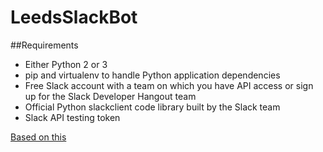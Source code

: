 # LeedsSlackBot

##Requirements

* Either Python 2 or 3
* pip and virtualenv to handle Python application dependencies
* Free Slack account with a team on which you have API access or sign up for the Slack Developer Hangout team
* Official Python slackclient code library built by the Slack team
* Slack API testing token

[Based on this](https://www.fullstackpython.com/blog/build-first-slack-bot-python.html)